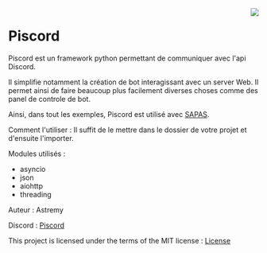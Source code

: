 <img src="https://discordapp.com/assets/e05ead6e6ebc08df9291738d0aa6986d.png" align="right" />

# Piscord

Piscord est un framework python permettant de communiquer avec l'api Discord.

Il simplifie notamment la création de bot interagissant avec un server Web.
Il permet ainsi de faire beaucoup plus facilement diverses choses comme des panel de controle de bot.

Ainsi, dans tout les exemples, Piscord est utilisé avec [SAPAS](https://github.com/Astremy/SAPAS).

Comment l'utiliser :
Il suffit de le mettre dans le dossier de votre projet et d'ensuite l'importer.

Modules utilisés :
- asyncio
- json
- aiohttp
- threading

Auteur : Astremy

Discord : [Piscord](https://discord.gg/U9X7XzP)

This project is licensed under the terms of the MIT license : [License](https://github.com/Astremy/Piscord/blob/master/LICENSE.md)

